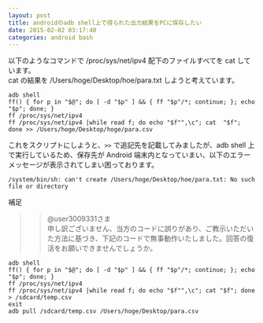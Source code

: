 ```yaml
---
layout: post
title: androidのadb shell上で得られた出力結果をPCに保存したい
date: 2015-02-02 03:17:40
categories: android bash
---
```

<!-- {% raw %} -->
<p>以下のようなコマンドで /proc/sys/net/ipv4 配下のファイルすべてを cat しています。<br>
cat の結果を /Users/hoge/Desktop/hoe/para.txt しようと考えています。</p>

<pre><code>adb shell
ff() { for p in "$@"; do [ -d "$p" ] &amp;&amp; { ff "$p"/*; continue; }; echo "$p"; done; }
ff /proc/sys/net/ipv4
ff /proc/sys/net/ipv4 |while read f; do echo "$f"",\c"; cat  "$f"; done &gt;&gt; /Users/hoge/Desktop/hoge/para.csv
</code></pre>

<p>これをスクリプトにしようと、<code>&gt;&gt;</code> で追記先を記載してみましたが、adb shell 上で実行しているため、保存先が Android 端末内となっていまい、以下のエラーメッセージが表示されてしまい困っております。</p>

<pre><code>/system/bin/sh: can't create /Users/hoge/Desktop/hoe/para.txt: No such file or directory
</code></pre>

<p>補足</p>

<blockquote>
  <blockquote>
    <p>@user3009331さま<br>
    申し訳ございません、当方のコードに誤りがあり、ご教示いただいた方法に基づき、下記のコードで無事動作いたしました。回答の復活をお願いできませんでしょうか。</p>
  </blockquote>
</blockquote>

<pre><code>adb shell
ff() { for p in "$@"; do [ -d "$p" ] &amp;&amp; { ff "$p"/*; continue; }; echo "$p"; done; }
ff /proc/sys/net/ipv4
ff /proc/sys/net/ipv4 |while read f; do echo "$f"",\c"; cat "$f"; done &gt; /sdcard/temp.csv
exit
adb pull /sdcard/temp.csv /Users/hoge/Desktop/para.csv
</code></pre>
<!-- {% endraw %} -->
